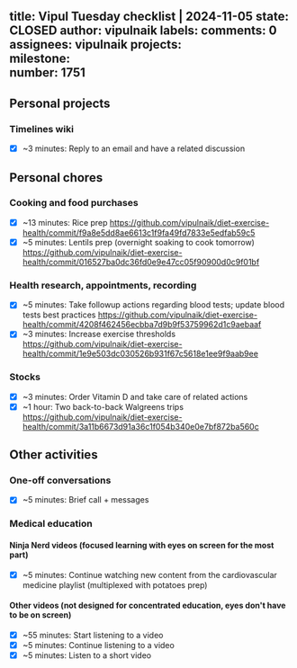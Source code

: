 title:	Vipul Tuesday checklist | 2024-11-05
state:	CLOSED
author:	vipulnaik
labels:	
comments:	0
assignees:	vipulnaik
projects:	
milestone:	
number:	1751
--
## Personal projects

### Timelines wiki

- [x] ~3 minutes: Reply to an email and have a related discussion

## Personal chores

### Cooking and food purchases

- [x] ~13 minutes: Rice prep https://github.com/vipulnaik/diet-exercise-health/commit/f9a8e5dd8ae6613c1f9fa49fd7833e5edfab59c5
- [x] ~5 minutes: Lentils prep (overnight soaking to cook tomorrow) https://github.com/vipulnaik/diet-exercise-health/commit/016527ba0dc36fd0e9e47cc05f90900d0c9f01bf

### Health research, appointments, recording

- [x] ~5 minutes: Take followup actions regarding blood tests; update blood tests best practices https://github.com/vipulnaik/diet-exercise-health/commit/4208f462456ecbba7d9b9f53759962d1c9aebaaf
- [x] ~3 minutes: Increase exercise thresholds https://github.com/vipulnaik/diet-exercise-health/commit/1e9e503dc030526b931f67c5618e1ee9f9aab9ee

### Stocks

- [x] ~3 minutes: Order Vitamin D and take care of related actions
- [x] ~1 hour: Two back-to-back Walgreens trips https://github.com/vipulnaik/diet-exercise-health/commit/3a11b6673d91a36c1f054b340e0e7bf872ba560c

## Other activities

### One-off conversations

- [x] ~5 minutes: Brief call + messages

### Medical education

#### Ninja Nerd videos (focused learning with eyes on screen for the most part)

- [x] ~5 minutes: Continue watching new content from the cardiovascular medicine playlist (multiplexed with potatoes prep)

#### Other videos (not designed for concentrated education, eyes don't have to be on screen)

- [x] ~55 minutes: Start listening to a video
- [x] ~5 minutes: Continue listening to a video
- [x] ~5 minutes: Listen to a short video
